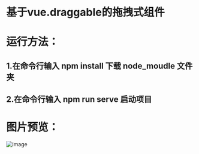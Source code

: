 # 基于vue.draggable的拖拽式组件

# 运行方法：

## 1.在命令行输入 npm install 下载 node_moudle 文件夹
## 2.在命令行输入 npm run serve 启动项目


# 图片预览：

![image](https://picabstract-preview-ftn.weiyun.com/ftn_pic_abs_v3/c9520840030408e5112e0fd5b57c1da9b8bcce4c4c2bff80fd0de2f3488028e36ff7fcb281f7bb30c581324b9f5f8b87?pictype=scale&from=30013&version=3.3.3.3&uin=2287532812&fname=Snipaste_2022-01-17_14-02-08.png&size=750)
